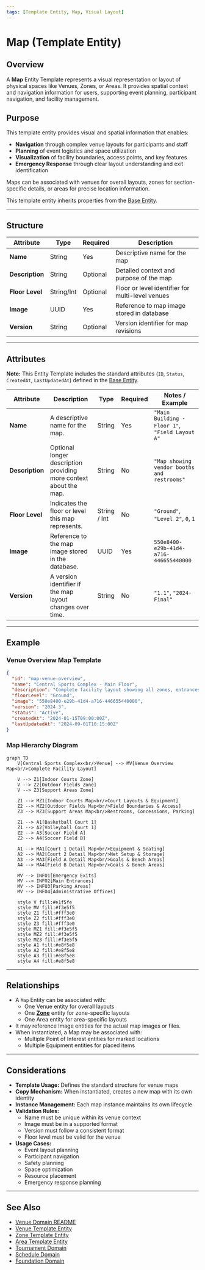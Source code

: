 ```yaml
---
tags: [Template Entity, Map, Visual Layout]
---
```


# **Map** (Template Entity)

## **Overview**

A **Map** Entity Template represents a visual representation or layout of physical spaces like Venues, Zones, or Areas.
It provides spatial context and navigation information for users, supporting event planning, participant navigation, and
facility management.

## **Purpose**

This template entity provides visual and spatial information that enables:

- **Navigation** through complex venue layouts for participants and staff
- **Planning** of event logistics and space utilization
- **Visualization** of facility boundaries, access points, and key features
- **Emergency Response** through clear layout understanding and exit identification

Maps can be associated with venues for overall layouts, zones for section-specific details, or areas for precise
location information.

This template entity inherits properties from the [Base Entity](../foundation/base_entity.md).

---

## **Structure**

| **Attribute**    | **Type**     | **Required** | **Description**                                              |
|------------------|--------------|--------------|--------------------------------------------------------------|
| **Name**         | String       | Yes          | Descriptive name for the map                                 |
| **Description**  | String       | Optional     | Detailed context and purpose of the map                     |
| **Floor Level**  | String/Int   | Optional     | Floor or level identifier for multi-level venues            |
| **Image**        | UUID         | Yes          | Reference to map image stored in database                   |
| **Version**      | String       | Optional     | Version identifier for map revisions                        |

---

## **Attributes**

**Note:** This Entity Template includes the standard attributes (`ID`, `Status`, `CreatedAt`, `LastUpdatedAt`) defined
in the [Base Entity](../foundation/base_entity.md).

| Attribute       | Description                                                       | Type         | Required | Notes / Example                                 |
| --------------- | ----------------------------------------------------------------- | ------------ | -------- | ----------------------------------------------- |
| **Name**        | A descriptive name for the map.                                   | String       | Yes      | `"Main Building - Floor 1"`, `"Field Layout A"` |
| **Description** | Optional longer description providing more context about the map. | String       | No       | `"Map showing vendor booths and restrooms"`     |
| **Floor Level** | Indicates the floor or level this map represents.                 | String / Int | No       | `"Ground"`, `"Level 2"`, `0`, `1`               |
| **Image**       | Reference to the map image stored in the database.                | UUID         | Yes      | `550e8400-e29b-41d4-a716-446655440000`          |
| **Version**     | A version identifier if the map layout changes over time.         | String       | No       | `"1.1"`, `"2024-Final"`                         |

---

## **Example**

### **Venue Overview Map Template**

```json
{
  "id": "map-venue-overview",
  "name": "Central Sports Complex - Main Floor",
  "description": "Complete facility layout showing all zones, entrances, amenities, and emergency exits",
  "floorLevel": "Ground",
  "image": "550e8400-e29b-41d4-a716-446655440000",
  "version": "2024.3",
  "status": "Active",
  "createdAt": "2024-01-15T09:00:00Z",
  "lastUpdatedAt": "2024-09-01T10:15:00Z"
}
```

### **Map Hierarchy Diagram**

```mermaid
graph TD
    V[Central Sports Complex<br/>Venue] --> MV[Venue Overview Map<br/>Complete Facility Layout]
    
    V --> Z1[Indoor Courts Zone]
    V --> Z2[Outdoor Fields Zone]
    V --> Z3[Support Areas Zone]
    
    Z1 --> MZ1[Indoor Courts Map<br/>Court Layouts & Equipment]
    Z2 --> MZ2[Outdoor Fields Map<br/>Field Boundaries & Access]
    Z3 --> MZ3[Support Areas Map<br/>Restrooms, Concessions, Parking]
    
    Z1 --> A1[Basketball Court 1]
    Z1 --> A2[Volleyball Court 1]
    Z2 --> A3[Soccer Field A]
    Z2 --> A4[Soccer Field B]
    
    A1 --> MA1[Court 1 Detail Map<br/>Equipment & Seating]
    A2 --> MA2[Court 2 Detail Map<br/>Net Setup & Storage]
    A3 --> MA3[Field A Detail Map<br/>Goals & Bench Areas]
    A4 --> MA4[Field B Detail Map<br/>Goals & Bench Areas]
    
    MV --> INFO1[Emergency Exits]
    MV --> INFO2[Main Entrances]
    MV --> INFO3[Parking Areas]
    MV --> INFO4[Administrative Offices]
    
    style V fill:#e1f5fe
    style MV fill:#f3e5f5
    style Z1 fill:#fff3e0
    style Z2 fill:#fff3e0
    style Z3 fill:#fff3e0
    style MZ1 fill:#f3e5f5
    style MZ2 fill:#f3e5f5
    style MZ3 fill:#f3e5f5
    style A1 fill:#e8f5e8
    style A2 fill:#e8f5e8
    style A3 fill:#e8f5e8
    style A4 fill:#e8f5e8
```

---

## **Relationships**

- A `Map` Entity can be associated with:
  - One Venue entity for overall layouts
  - One **[Zone](../venue/zone.md)** entity for zone-specific layouts
  - One Area entity for area-specific layouts
- It may reference Image entities for the actual map images or files.
- When instantiated, a Map may be associated with:
  - Multiple Point of Interest entities for marked locations
  - Multiple Equipment entities for placed items

---

## **Considerations**

- **Template Usage:** Defines the standard structure for venue maps
- **Copy Mechanism:** When instantiated, creates a new map with its own identity
- **Instance Management:** Each map instance maintains its own lifecycle
- **Validation Rules:**
  - Name must be unique within its venue context
  - Image must be in a supported format
  - Version must follow a consistent format
  - Floor level must be valid for the venue
- **Usage Cases:**
  - Event layout planning
  - Participant navigation
  - Safety planning
  - Space optimization
  - Resource placement
  - Emergency response planning

---

## **See Also**

- [Venue Domain README](README.md)
- [Venue Template Entity](venue.md)
- [Zone Template Entity](zone.md)
- [Area Template Entity](area.md)
- [Tournament Domain](../tournament/README.md)
- [Schedule Domain](../schedule/README.md)
- [Foundation Domain](../foundation/README.md)
